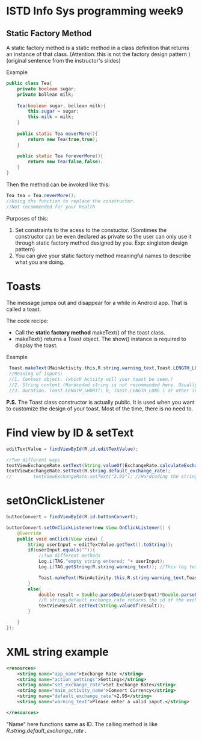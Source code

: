 # ISTD Info Sys programming week9

## Static Factory Method
A static factory method​​ is a static method in a class definition
that returns an instance of that class. (​Attention: this is not the factory design pattern
​) (original sentence from the instructor's slides)

Example

```java
public class Tea{
    private boolean sugar;
    private bollean milk;
    
    Tea(boolean sugar, bollean milk){
        this.sugar = sugar;
        this.milk = milk;
    }
    
    public static Tea neverMore(){
        return new Tea(true,true);
    }
    
    public static Tea foreverMore(){
        return new Tea(false,false);
    }
}
```
Then the method can be invoked like this:

```java
Tea tea = Tea.neverMore(); 
//Using ths function to replace the constructor.
//Not recommended for your health
```
Purposes of this:
1. Set constraints to the acess to the constuctor. (Somtimes the constructor can be even declared as private so the user can only use it through static factory method designed by you. Exp: singleton design pattern)
2. You can give your static factory method meaningful names to describe what you are doing.


# Toasts
The message jumps out and disappear for a while in Android app. That is called a toast.

The code recipe:
- Call the **static factory method** makeText() of the toast class.
- makeText() returns a Toast object. The show() instance is required to display the toast.

Example
```java
 Toast.makeText(MainActivity.this,R.string.warning_text,Toast.LENGTH_LONG).show();
 //Meaning of inputs:
 //1. Context object. (which Actiity will your toast be seen.)
 //2. String content (Hardcoded string is not recommended here. Usually this is an id.)
 //3. Duration. Toast.LENGTH_SHORT() 0, Toast.LENGTH_LONG 1 or other int defined by you
 ```
 
 **P.S.** The Toast class constructor is actually public. It is used when you want to customize
the design of your toast. Most of the time, there is no need to.

# Find view by ID & setText
```java
editTextValue = findViewById(R.id.editTextValue);

//Two different ways
textViewExchangeRate.setText(String.valueOf(ExchangeRate.calculateExchangeRate()));
textViewExchangeRate.setText(R.string.default_exchange_rate);
//        textViewExchangeRate.setText("2.95"); //Hardcoding the string is encouraged. This way not recommended.
```

# setOnClickListener
```java
buttonConvert = findViewById(R.id.buttonConvert);

buttonConvert.setOnClickListener(new View.OnClickListener() {
    @Override
    public void onClick(View view) {
        String userInput = editTextValue.getText().toString();
        if(userInput.equals("")){
            //Two different methods
            Log.i(TAG,"empty string entered: "+ userInput);
            Log.i(TAG,getString(R.string.warning_text)); //This log text seems not to be shown in the real App.

            Toast.makeText(MainActivity.this,R.string.warning_text,Toast.LENGTH_LONG).show();
        }
        else{
            double result = Double.parseDouble(userInput)*Double.parseDouble(getString(R.string.default_exchange_rate));
            //R.string.default_exchange_rate returns the id of the exchange rate in terms of Int. It is not the value itself.
            textViewResult.setText(String.valueOf(result));
        }

    }
});
```

# XML string example
```xml
<resources>
    <string name="app_name">Exchange Rate </string>
    <string name="action_settings">Settings</string>
    <string name="set_exchange_rate">Set Exchange Rate</string>
    <string name="main_activity_name">Convert Currency</string>
    <string name="default_exchange_rate">2.95</string>
    <string name="warning_text">Please enter a valid input.</string>

</resources>
```
"Name" here functions same as ID. The calling method is like *R.string.default_exchange_rate* .